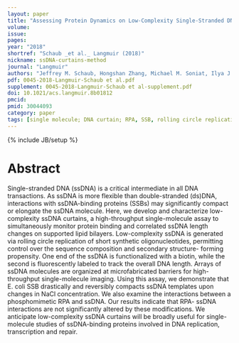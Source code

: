 ```yaml
---
layout: paper
title: "Assessing Protein Dynamics on Low-Complexity Single-Stranded DNA Curtains."
volume:
issue:
pages:
year: "2018"
shortref: "Schaub _et al._ Langmuir (2018)"
nickname: ssDNA-curtains-method
journal: "Langmuir"
authors: "Jeffrey M. Schaub, Hongshan Zhang, Michael M. Soniat, Ilya J. Finkelstein"
pdf: 0045-2018-Langmuir-Schaub et al.pdf
supplement: 0045-2018-Langmuir-Schaub et al-supplement.pdf
doi: 10.1021/acs.langmuir.8b01812
pmcid:
pmid: 30044093
category: paper
tags: [single molecule; DNA curtain; RPA, SSB, rolling circle replication]
---
```

{% include JB/setup %}

# Abstract

Single-stranded DNA (ssDNA) is a critical intermediate in all DNA transactions. As ssDNA is more flexible than double-stranded (ds)DNA, interactions with ssDNA-binding proteins (SSBs) may significantly compact or elongate the ssDNA molecule. Here, we develop and characterize low-complexity ssDNA curtains, a high-throughput single-molecule assay to simultaneously monitor protein binding and correlated ssDNA length changes on supported lipid bilayers. Low-complexity ssDNA is generated via rolling circle replication of short synthetic oligonucleotides, permitting control over the sequence composition and secondary structure- forming propensity. One end of the ssDNA is functionalized with a biotin, while the second is fluorescently labeled to track the overall DNA length. Arrays of ssDNA molecules are organized at microfabricated barriers for high-throughput single-molecule imaging. Using this assay, we demonstrate that E. coli SSB drastically and reversibly compacts ssDNA templates upon changes in NaCl concentration. We also examine the interactions between a phosphomimetic RPA and ssDNA. Our results indicate that RPA- ssDNA interactions are not significantly altered by these modifications. We anticipate low-complexity ssDNA curtains will be broadly useful for single-molecule studies of ssDNA-binding proteins involved in DNA replication, transcription and repair.
